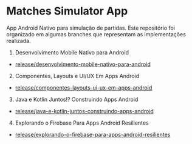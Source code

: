 # Matches Simulator App

App Android Nativo para simulação de partidas. Este repositório foi organizado em algumas branches que representam as implementações realizada.

1. Desenvolvimento Mobile Nativo para Android
  - [release/desenvolvimento-mobile-nativo-para-android](https://github.com/robsonpa/matches-simulator-app/tree/release/desenvolvimento-mobile-nativo-para-android)
2. Componentes, Layouts e UI/UX Em Apps Android
  - [release/componentes-layouts-ui-ux-em-apps-android](https://github.com/robsonpa/matches-simulator-app/tree/release/componentes-layouts-ui-ux-em-apps-android)
3. Java e Kotlin Juntos!? Construindo Apps Android
  - [release/java-e-kotlin-juntos-construindo-apps-android](https://github.com/robsonpa/matches-simulator-app/tree/release/java-e-kotlin-juntos-construindo-apps-android)
4. Explorando o Firebase Para Apps Android Resilientes
  - [release/explorando-o-firebase-para-apps-android-resilientes](https://github.com/robsonpa/matches-simulator-app/tree/release/explorando-o-firebase-para-apps-android-resilientes)
